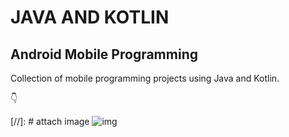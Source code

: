 # JAVA AND KOTLIN 
## Android Mobile Programming


Collection of mobile programming projects using Java and Kotlin.


👇

[//]: # attach image
![img](o1.png)


